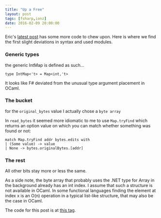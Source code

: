 ```yaml
---
title: "Up a Free"
layout: post
tags: [fsharp,ionz]
date: 2016-02-09 20:00:00
---
```

Eric's [latest post][1] has some more code to chew upon. Here is where we find the first slight deviations in syntax and used modules.

### Generic types

the generic IntMap is defined as such...

    type IntMap<'t> = Map<int,'t>

It looks like F# deviated from the unusual type argument placement in OCaml.

### The bucket

for the `original_bytes` value I actually chose a `byte array`

In `read_bytes` it seemed more idiomatic to me to use `Map.tryFind` which returns an option value on which you can match whether something was found or not:

    match Map.tryFind addr bytes.edits with
    | (Some value) -> value
    | None -> bytes.originalBytes.[addr]

### The rest

All other bits stay more or less the same.

As a side note, the byte array that probably uses the .NET type for Array in the background already has an int index. I assume that such a structure is not available in OCaml. In some functional languages finding the element at index x is an O(n) operation in a typical list-like structure, that may also be the case in OCaml.

The code for this post is at [this tag][2].

[1]: http://ericlippert.com/2016/02/09/up-a-tree/
[2]: https://github.com/flq/ionized-z-machine/tree/up_a_tree
